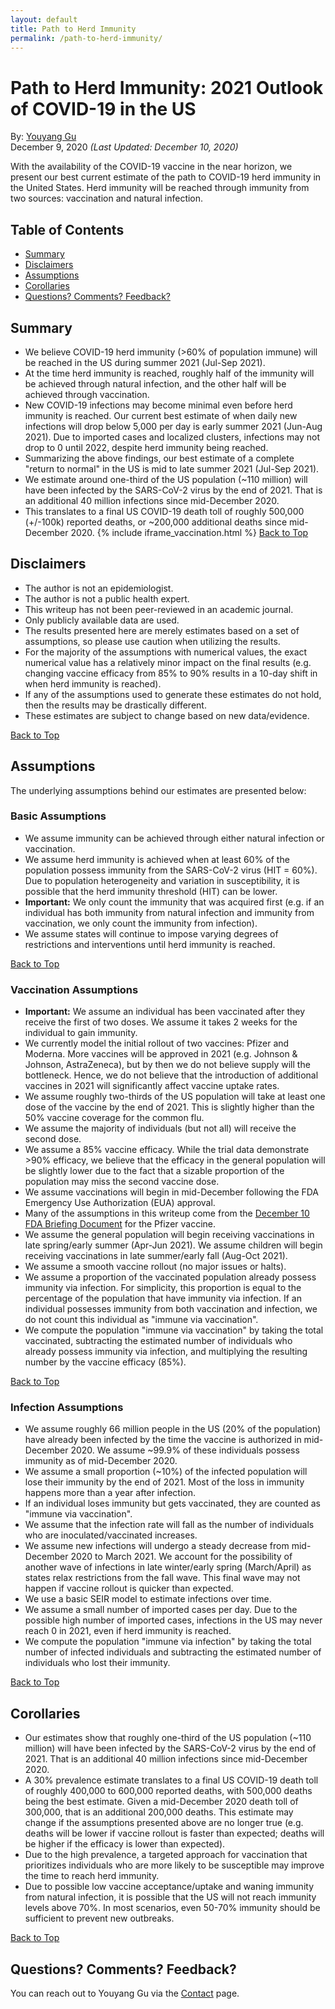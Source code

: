 ```yaml
---
layout: default
title: Path to Herd Immunity
permalink: /path-to-herd-immunity/
---
```


# Path to Herd Immunity: 2021 Outlook of COVID-19 in the US
By: [Youyang Gu](https://youyanggu.com)
<br>December 9, 2020 *(Last Updated: December 10, 2020)*

With the availability of the COVID-19 vaccine in the near horizon, we present our best current estimate of the path to COVID-19 herd immunity in the United States. Herd immunity will be reached through immunity from two sources: vaccination and natural infection.

## Table of Contents
* [Summary](#summary)
* [Disclaimers](#disclaimers)
* [Assumptions](#assumptions)
* [Corollaries](#corollaries)
* [Questions? Comments? Feedback?](#questions-comments-feedback)

## Summary
- We believe COVID-19 herd immunity (>60% of population immune) will be reached in the US during summer 2021 (Jul-Sep 2021).
- At the time herd immunity is reached, roughly half of the immunity will be achieved through natural infection, and the other half will be achieved through vaccination.
- New COVID-19 infections may become minimal even before herd immunity is reached. Our current best estimate of when daily new infections will drop below 5,000 per day is early summer 2021 (Jun-Aug 2021). Due to imported cases and localized clusters, infections may not drop to 0 until 2022, despite herd immunity being reached.
- Summarizing the above findings, our best estimate of a complete "return to normal" in the US is mid to late summer 2021 (Jul-Sep 2021).
- We estimate around one-third of the US population (~110 million) will have been infected by the SARS-CoV-2 virus by the end of 2021. That is an additional 40 million infections since mid-December 2020.
- This translates to a final US COVID-19 death toll of roughly 500,000 (+/-100k) reported deaths, or ~200,000 additional deaths since mid-December 2020.
{% include iframe_vaccination.html %}
[Back to Top](#top)

## Disclaimers

- The author is not an epidemiologist.
- The author is not a public health expert.
- This writeup has not been peer-reviewed in an academic journal.
- Only publicly available data are used.
- The results presented here are merely estimates based on a set of assumptions, so please use caution when utilizing the results.
- For the majority of the assumptions with numerical values, the exact numerical value has a relatively minor impact on the final results (e.g. changing vaccine efficacy from 85% to 90% results in a 10-day shift in when herd immunity is reached).
- If any of the assumptions used to generate these estimates do not hold, then the results may be drastically different.
- These estimates are subject to change based on new data/evidence.

[Back to Top](#top)

## Assumptions

The underlying assumptions behind our estimates are presented below:

### Basic Assumptions

- We assume immunity can be achieved through either natural infection or vaccination.
- We assume herd immunity is achieved when at least 60% of the population possess immunity from the SARS-CoV-2 virus (HIT = 60%). Due to population heterogeneity and variation in susceptibility, it is possible that the herd immunity threshold (HIT) can be lower.
- **Important:** We only count the immunity that was acquired first (e.g. if an individual has both immunity from natural infection and immunity from vaccination, we only count the immunity from infection).
- We assume states will continue to impose varying degrees of restrictions and interventions until herd immunity is reached.

[Back to Top](#top)

### Vaccination Assumptions

- **Important:** We assume an individual has been vaccinated after they receive the first of two doses. We assume it takes 2 weeks for the individual to gain immunity.
- We currently model the initial rollout of two vaccines: Pfizer and Moderna. More vaccines will be approved in 2021 (e.g. Johnson & Johnson, AstraZeneca), but by then we do not believe supply will the bottleneck. Hence, we do not believe that the introduction of additional vaccines in 2021 will significantly affect vaccine uptake rates.
- We assume roughly two-thirds of the US population will take at least one dose of the vaccine by the end of 2021. This is slightly higher than the 50% vaccine coverage for the common flu.
- We assume the majority of individuals (but not all) will receive the second dose.
- We assume a 85% vaccine efficacy. While the trial data demonstrate >90% efficacy, we believe that the efficacy in the general population will be slightly lower due to the fact that a sizable proportion of the population may miss the second vaccine dose.
- We assume vaccinations will begin in mid-December following the FDA Emergency Use Authorization (EUA) approval.
- Many of the assumptions in this writeup come from the [December 10 FDA Briefing Document](https://www.fda.gov/media/144245/download) for the Pfizer vaccine.
- We assume the general population will begin receiving vaccinations in late spring/early summer (Apr-Jun 2021). We assume children will begin receiving vaccinations in late summer/early fall (Aug-Oct 2021).
- We assume a smooth vaccine rollout (no major issues or halts).
- We assume a proportion of the vaccinated population already possess immunity via infection. For simplicity, this proportion is equal to the percentage of the population that have immunity via infection. If an individual possesses immunity from both vaccination and infection, we do not count this individual as "immune via vaccination".
- We compute the population "immune via vaccination" by taking the total vaccinated, subtracting the estimated number of individuals who already possess immunity via infection, and multiplying the resulting number by the vaccine efficacy (85%).

[Back to Top](#top)

### Infection Assumptions

- We assume roughly 66 million people in the US (20% of the population) have already been infected by the time the vaccine is authorized in mid-December 2020. We assume ~99.9% of these individuals possess immunity as of mid-December 2020.
- We assume a small proportion (~10%) of the infected population will lose their immunity by the end of 2021. Most of the loss in immunity happens more than a year after infection.
- If an individual loses immunity but gets vaccinated, they are counted as "immune via vaccination".
- We assume that the infection rate will fall as the number of individuals who are inoculated/vaccinated increases.
- We assume new infections will undergo a steady decrease from mid-December 2020 to March 2021. We account for the possibility of another wave of infections in late winter/early spring (March/April) as states relax restrictions from the fall wave. This final wave may not happen if vaccine rollout is quicker than expected.
- We use a basic SEIR model to estimate infections over time.
- We assume a small number of imported cases per day. Due to the possible high number of imported cases, infections in the US may never reach 0 in 2021, even if herd immunity is reached.
- We compute the population "immune via infection" by taking the total number of infected individuals and subtracting the estimated number of individuals who lost their immunity.

[Back to Top](#top)

## Corollaries

- Our estimates show that roughly one-third of the US population (~110 million) will have been infected by the SARS-CoV-2 virus by the end of 2021. That is an additional 40 million infections since mid-December 2020.
- A 30% prevalence estimate translates to a final US COVID-19 death toll of roughly 400,000 to 600,000 reported deaths, with 500,000 deaths being the best estimate. Given a mid-December 2020 death toll of 300,000, that is an additional 200,000 deaths. This estimate may change if the assumptions presented above are no longer true (e.g. deaths will be lower if vaccine rollout is faster than expected; deaths will be higher if the efficacy is lower than expected).
- Due to the high prevalence, a targeted approach for vaccination that prioritizes individuals who are more likely to be susceptible may improve the time to reach herd immunity.
- Due to possible low vaccine acceptance/uptake and waning immunity from natural infection, it is possible that the US will not reach immunity levels above 70%. In most scenarios, even 50-70% immunity should be sufficient to prevent new outbreaks.

[Back to Top](#top)

## Questions? Comments? Feedback?

You can reach out to Youyang Gu via the [Contact](/contact) page.
